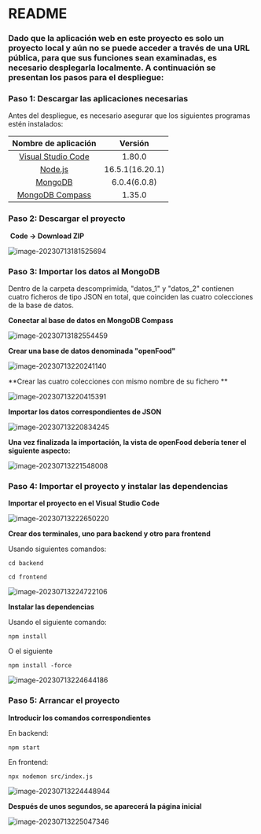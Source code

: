 # README



### Dado que la aplicación web en este proyecto es solo un proyecto local y aún no se puede acceder a través de una URL pública, para que sus funciones sean examinadas, es necesario desplegarla localmente. A continuación se presentan los pasos para el despliegue:



### Paso 1: Descargar las aplicaciones necesarias

Antes del despliegue, es necesario asegurar que los siguientes programas estén instalados:

|                     Nombre de aplicación                     |     Versión     |
| :----------------------------------------------------------: | :-------------: |
| [Visual Studio Code](https://code.visualstudio.com/download) |     1.80.0      |
|      [Node.js](https://nodejs.org/es/download/releases)      | 16.5.1(16.20.1) |
| [MongoDB](https://fastdl.mongodb.org/windows/mongodb-windows-x86_64-6.0.8-signed.msi) |  6.0.4(6.0.8)   |
| [MongoDB Compass](https://www.mongodb.com/products/compass)  |     1.35.0      |





### Paso 2: Descargar el proyecto

​																												**Code -> Download ZIP**

![image-20230713181525694](https://github.com/Diaaago/img/blob/main/image-20230713181525694.png)





### Paso 3: Importar los datos al MongoDB

Dentro de la carpeta descomprimida, "datos_1" y "datos_2" contienen cuatro ficheros de tipo JSON en total, que coinciden las  cuatro colecciones de la base de datos. 



**Conectar al base de datos en MongoDB Compass**

![image-20230713182554459](https://github.com/Diaaago/img/blob/main/image-20230713182554459.png)



**Crear una base de datos denominada "openFood"**

![image-20230713220241140](https://github.com/Diaaago/img/blob/main/image-20230713220241140.png)



**Crear las cuatro colecciones con mismo nombre de su fichero **

![image-20230713220415391](https://github.com/Diaaago/img/blob/main/image-20230713220415391.png)



**Importar los datos correspondientes de JSON**

![image-20230713220834245](https://github.com/Diaaago/img/blob/main/image-20230713220834245.png)



**Una vez finalizada la importación, la vista de openFood debería tener el siguiente aspecto:**

![image-20230713221548008](https://github.com/Diaaago/img/blob/main/image-20230713221548008.png)





### Paso 4: Importar el proyecto y instalar las dependencias

**Importar el proyecto en el Visual Studio Code**

![image-20230713222650220](https://github.com/Diaaago/img/blob/main/image-20230713222650220.png)





**Crear dos terminales, uno para backend y otro para frontend**

Usando siguientes comandos:

```shell
cd backend
```

```shell
cd frontend
```

![image-20230713224722106](https://github.com/Diaaago/img/blob/main/image-20230713224722106.png)



**Instalar las dependencias**

Usando el siguiente comando:

```shell
npm install
```

O el siguiente

```shell
npm install -force
```

![image-20230713224644186](https://github.com/Diaaago/img/blob/main/image-20230713224644186.png)





### Paso 5: Arrancar el proyecto

**Introducir los comandos correspondientes**

En backend:

```shell
npm start
```

En frontend:

```shell
npx nodemon src/index.js
```

![image-20230713224448944](https://github.com/Diaaago/img/blob/main/image-20230713224448944.png)



**Después de unos segundos, se aparecerá la página inicial**

![image-20230713225047346](https://github.com/Diaaago/img/blob/main/image-20230713225047346.png)
